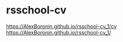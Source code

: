 # rsschool-cv
https://AlexBoronin.github.io/rsschool-cv_1/cv 
https://AlexBoronin.github.io/rsschool-cv_1/
